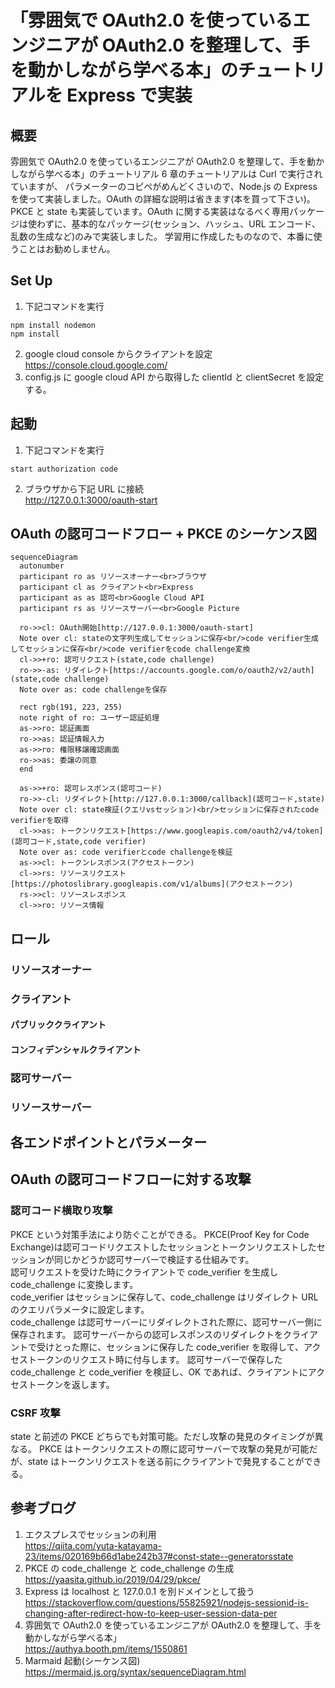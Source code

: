 # 「雰囲気で OAuth2.0 を使っているエンジニアが OAuth2.0 を整理して、手を動かしながら学べる本」のチュートリアルを Express で実装

## 概要

雰囲気で OAuth2.0 を使っているエンジニアが OAuth2.0 を整理して、手を動かしながら学べる本」のチュートリアル 6 章のチュートリアルは Curl で実行されていますが、
パラメーターのコピペがめんどくさいので、Node.js の Express を使って実装しました。OAuth の詳細な説明は省きます(本を買って下さい)。
PKCE と state も実装しています。OAuth に関する実装はなるべく専用パッケージは使わずに、基本的なパッケージ(セッション、ハッシュ、URL エンコード、乱数の生成など)のみで実装しました。
学習用に作成したものなので、本番に使うことはお勧めしません。

## Set Up

1. 下記コマンドを実行

```
npm install nodemon
npm install
```

2. google cloud console からクライアントを設定  
   https://console.cloud.google.com/
3. config.js に google cloud API から取得した clientId と clientSecret を設定する。

## 起動

1. 下記コマンドを実行

```
start authorization code
```

2. ブラウザから下記 URL に接続  
   http://127.0.0.1:3000/oauth-start

## OAuth の認可コードフロー + PKCE のシーケンス図

```mermaid
sequenceDiagram
  autonumber
  participant ro as リソースオーナー<br>ブラウザ
  participant cl as クライアント<br>Express
  participant as as 認可<br>Google Cloud API
  participant rs as リソースサーバー<br>Google Picture

  ro->>cl: OAuth開始[http://127.0.0.1:3000/oauth-start]
  Note over cl: stateの文字列生成してセッションに保存<br/>code verifier生成してセッションに保存<br/>code verifierをcode challenge変換
  cl->>+ro: 認可リクエスト(state,code challenge)
  ro->>-as: リダイレクト[https://accounts.google.com/o/oauth2/v2/auth](state,code challenge)
  Note over as: code challengeを保存

  rect rgb(191, 223, 255)
  note right of ro: ユーザー認証処理
  as->>ro: 認証画面
  ro->>as: 認証情報入力
  as->>ro: 権限移譲確認画面
  ro->>as: 委譲の同意
  end

  as->>+ro: 認可レスポンス(認可コード)
  ro->>-cl: リダイレクト[http://127.0.0.1:3000/callback](認可コード,state)
  Note over cl: state検証(クエリvsセッション)<br/>セッションに保存されたcode verifierを取得
  cl->>as: トークンリクエスト[https://www.googleapis.com/oauth2/v4/token](認可コード,state,code verifier)
  Note over as: code verifierとcode challengeを検証
  as->>cl: トークンレスポンス(アクセストークン)
  cl->>rs: リソースリクエスト[https://photoslibrary.googleapis.com/v1/albums](アクセストークン)
  rs->>cl: リソースレスポンス
  cl->>ro: リソース情報

```

## ロール

### リソースオーナー

### クライアント

#### パブリッククライアント

#### コンフィデンシャルクライアント

### 認可サーバー

### リソースサーバー

## 各エンドポイントとパラメーター

## OAuth の認可コードフローに対する攻撃

### 認可コード横取り攻撃

PKCE という対策手法により防ぐことができる。
PKCE(Proof Key for Code Exchange)は認可コードリクエストしたセッションとトークンリクエストしたセッションが同じかどうか認可サーバーで検証する仕組みです。  
認可リクエストを受けた時にクライアントで code_verifier を生成し code_challenge に変換します。  
code_verifier はセッションに保存して、code_challenge はリダイレクト URL のクエリパラメータに設定します。  
code_challenge は認可サーバーにリダイレクトされた際に、認可サーバー側に保存されます。
認可サーバーからの認可レスポンスのリダイレクトをクライアントで受けとった際に、セッションに保存した code_verifier を取得して、アクセストークンのリクエスト時に付与します。
認可サーバーで保存した code_challenge と code_verifier を検証し、OK であれば、クライアントにアクセストークンを返します。

### CSRF 攻撃

state と前述の PKCE どちらでも対策可能。ただし攻撃の発見のタイミングが異なる。
PKCE はトークンリクエストの際に認可サーバーで攻撃の発見が可能だが、state はトークンリクエストを送る前にクライアントで発見することができる。

## 参考ブログ

1. エクスプレスでセッションの利用  
   https://qiita.com/yuta-katayama-23/items/020169b66d1abe242b37#const-state--generatorsstate
2. PKCE の code_challenge と code_challenge の生成  
   https://yaasita.github.io/2019/04/29/pkce/
3. Express は localhost と 127.0.0.1 を別ドメインとして扱う  
   https://stackoverflow.com/questions/55825921/nodejs-sessionid-is-changing-after-redirect-how-to-keep-user-session-data-per
4. 雰囲気で OAuth2.0 を使っているエンジニアが OAuth2.0 を整理して、手を動かしながら学べる本」  
   https://authya.booth.pm/items/1550861
5. Marmaid 起動(シーケンス図)  
   https://mermaid.js.org/syntax/sequenceDiagram.html
